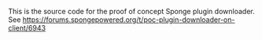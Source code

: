 This is the source code for the proof of concept Sponge plugin downloader. See https://forums.spongepowered.org/t/poc-plugin-downloader-on-client/6943
